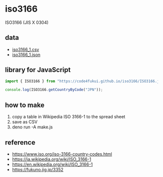 # iso3166

ISO3166 (JIS X 0304)

## data

- [iso3166_1.csv](iso3166_1.csv)
- [iso3166_1.json](iso3166_1.json)

## library for JavaScript

```js
import { ISO3166 } from "https://code4fukui.github.io/iso3166/ISO3166.js";

console.log(ISO3166.getCountryByCode("JPN"));
```

## how to make

1. copy a table in Wikipedia ISO 3166-1 to the spread sheet
2. save as CSV
3. deno run -A make.js


## reference

- https://www.iso.org/iso-3166-country-codes.html
- https://ja.wikipedia.org/wiki/ISO_3166-1
- https://en.wikipedia.org/wiki/ISO_3166-1
- https://fukuno.jig.jp/3352
